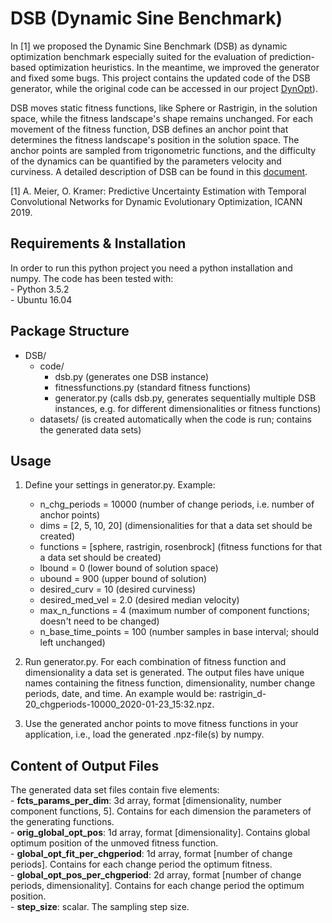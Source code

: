 DSB (Dynamic Sine Benchmark)
==================================================================================================

In [1] we proposed the Dynamic Sine Benchmark (DSB) as dynamic optimization benchmark especially suited for the evaluation of prediction-based optimization heuristics. In the meantime, we improved the generator and fixed some bugs. This project contains the updated code of the DSB generator, while the original code can be accessed in our project [DynOpt](https://github.com/almuthmeier/DynOpt)). 

DSB moves static fitness functions, like Sphere or Rastrigin, in the solution space, while the fitness landscape's shape remains unchanged. For each movement of the fitness function, DSB defines an anchor point that determines the fitness landscape's position in the solution space. The anchor points are sampled from trigonometric functions, and the difficulty of the dynamics can be quantified by the parameters velocity and curviness. A detailed description of DSB can be found in this [document](https://github.com/almuthmeier/DSB/blob/github/documentation.pdf).

[1] A. Meier, O. Kramer: Predictive Uncertainty Estimation with Temporal Convolutional Networks for Dynamic Evolutionary Optimization, ICANN 2019.

## Requirements & Installation
In order to run this python project you need a python installation and numpy. The code has been tested with:  
    - Python 3.5.2  
    - Ubuntu 16.04  
    
## Package Structure
- DSB/  
    - code/  
        - dsb.py (generates one DSB instance)   
        - fitnessfunctions.py (standard fitness functions)  
        - generator.py (calls dsb.py, generates sequentially multiple DSB instances, e.g. for different dimensionalities or fitness functions)  
    - datasets/ (is created automatically when the code is run; contains the generated data sets)   

## Usage
1. Define your settings in generator.py. Example:
    - n_chg_periods = 10000 (number of change periods, i.e. number of anchor points)
    - dims = [2, 5, 10, 20] (dimensionalities for that a data set should be created)
    - functions = [sphere, rastrigin, rosenbrock] (fitness functions for that a data set should be created)
    - lbound = 0 (lower bound of solution space)
    - ubound = 900 (upper bound of solution)
    - desired_curv = 10 (desired curviness)
    - desired_med_vel = 2.0 (desired median velocity)
    - max_n_functions = 4 (maximum number of component functions; doesn't need to be changed)
    - n_base_time_points = 100 (number samples in base interval; should left unchanged)

2. Run generator.py. For each combination of fitness function and dimensionality a data set is generated. The output files have unique names containing the fitness function, dimensionality, number change periods, date, and time. An example would be: rastrigin_d-20_chgperiods-10000_2020-01-23_15:32.npz.

3. Use the generated anchor points to move fitness functions in your application, i.e., load the generated .npz-file(s) by numpy.


## Content of Output Files
The generated data set files contain five elements:     
    - **fcts_params_per_dim**: 3d array, format [dimensionality, number component functions, 5]. Contains for each dimension the parameters of the generating functions.     
    - **orig_global_opt_pos**: 1d array, format [dimensionality]. Contains global optimum position of the unmoved fitness function.     
    - **global_opt_fit_per_chgperiod**: 1d array, format [number of change periods]. Contains for each change period the optimum fitness.   
    - **global_opt_pos_per_chgperiod**: 2d array, format [number of change periods, dimensionality]. Contains for each change period the optimum position.      
    - **step_size**: scalar. The sampling step size.    
